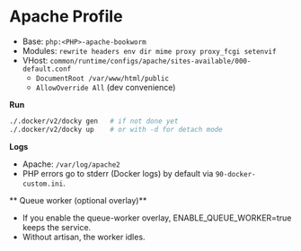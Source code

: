 # Apache Profile

- Base: `php:<PHP>-apache-bookworm`
- Modules: `rewrite headers env dir mime proxy proxy_fcgi setenvif`
- VHost: `common/runtime/configs/apache/sites-available/000-default.conf`
  - `DocumentRoot /var/www/html/public`
  - `AllowOverride All` (dev convenience)

**Run**
```bash
./.docker/v2/docky gen   # if not done yet
./.docker/v2/docky up    # or with -d for detach mode
````

**Logs**
- Apache: `/var/log/apache2`
- PHP errors go to stderr (Docker logs) by default via `90-docker-custom.ini`.


** Queue worker (optional overlay)**
- If you enable the queue-worker overlay, ENABLE_QUEUE_WORKER=true keeps the service.
- Without artisan, the worker idles.


